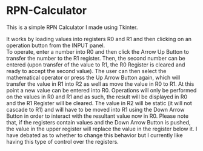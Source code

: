 # RPN-Calculator
This is a simple RPN Calculator I made using Tkinter.


It works by loading values into registers R0 and R1 and then clicking on an operation button from the INPUT panel.  
To operate, enter a number into R0 and then click the Arrow Up Button to transfer the number to the R1 register.  Then, the second number
can be entered (upon transfer of the value to R1, the R0 Register is cleared and ready to accept the second value).  The user can then 
select the mathematical operator or press the Up Arrow Button again, which will transfer the value in R1 into R2 as well as move the value 
in R0 to R1.  At this point a new value can be entered into R0.  Operations will only be performed on the values in R0 and R1 and as such, 
the result will be displayed in R0 and the R1 Register will be cleared.  The value in R2 will be static (it will not cascade to R1) and 
will have to be moved into R1 using the Down Arrow Button in order to interact with the resultant value now in R0.  Please note that, 
if the registers contain values and the Down Arrow Button is pushed, the value in the upper register will replace the value in the register below it.  I have debated as to whether to change this behavior but I currently like having this type of control over the registers.
